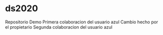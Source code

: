# ds2020
Repositorio Demo
Primera colaboracion del usuario azul
Cambio hecho por el propietario
Segunda colaboracion del usuario azul
